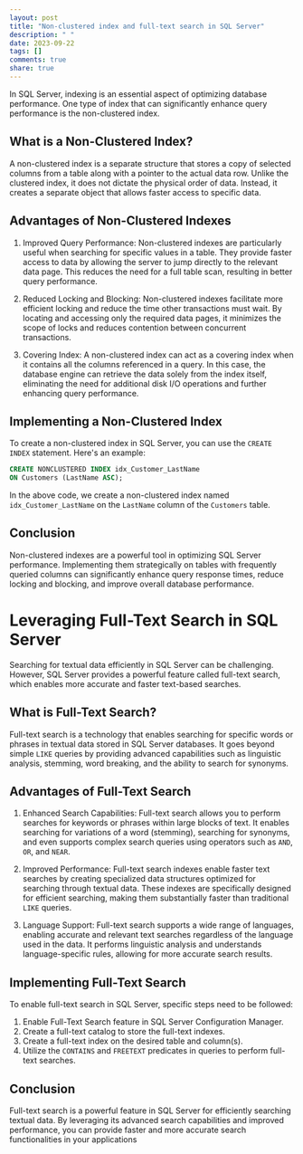 ```yaml
---
layout: post
title: "Non-clustered index and full-text search in SQL Server"
description: " "
date: 2023-09-22
tags: []
comments: true
share: true
---
```


In SQL Server, indexing is an essential aspect of optimizing database performance. One type of index that can significantly enhance query performance is the non-clustered index.

## What is a Non-Clustered Index?

A non-clustered index is a separate structure that stores a copy of selected columns from a table along with a pointer to the actual data row. Unlike the clustered index, it does not dictate the physical order of data. Instead, it creates a separate object that allows faster access to specific data.

## Advantages of Non-Clustered Indexes

1. Improved Query Performance: Non-clustered indexes are particularly useful when searching for specific values in a table. They provide faster access to data by allowing the server to jump directly to the relevant data page. This reduces the need for a full table scan, resulting in better query performance.

2. Reduced Locking and Blocking: Non-clustered indexes facilitate more efficient locking and reduce the time other transactions must wait. By locating and accessing only the required data pages, it minimizes the scope of locks and reduces contention between concurrent transactions.

3. Covering Index: A non-clustered index can act as a covering index when it contains all the columns referenced in a query. In this case, the database engine can retrieve the data solely from the index itself, eliminating the need for additional disk I/O operations and further enhancing query performance.

## Implementing a Non-Clustered Index

To create a non-clustered index in SQL Server, you can use the `CREATE INDEX` statement. Here's an example:

```sql
CREATE NONCLUSTERED INDEX idx_Customer_LastName 
ON Customers (LastName ASC);
```

In the above code, we create a non-clustered index named `idx_Customer_LastName` on the `LastName` column of the `Customers` table.

## Conclusion

Non-clustered indexes are a powerful tool in optimizing SQL Server performance. Implementing them strategically on tables with frequently queried columns can significantly enhance query response times, reduce locking and blocking, and improve overall database performance.

# Leveraging Full-Text Search in SQL Server

Searching for textual data efficiently in SQL Server can be challenging. However, SQL Server provides a powerful feature called full-text search, which enables more accurate and faster text-based searches.

## What is Full-Text Search?

Full-text search is a technology that enables searching for specific words or phrases in textual data stored in SQL Server databases. It goes beyond simple `LIKE` queries by providing advanced capabilities such as linguistic analysis, stemming, word breaking, and the ability to search for synonyms.

## Advantages of Full-Text Search

1. Enhanced Search Capabilities: Full-text search allows you to perform searches for keywords or phrases within large blocks of text. It enables searching for variations of a word (stemming), searching for synonyms, and even supports complex search queries using operators such as `AND`, `OR`, and `NEAR`.

2. Improved Performance: Full-text search indexes enable faster text searches by creating specialized data structures optimized for searching through textual data. These indexes are specifically designed for efficient searching, making them substantially faster than traditional `LIKE` queries.

3. Language Support: Full-text search supports a wide range of languages, enabling accurate and relevant text searches regardless of the language used in the data. It performs linguistic analysis and understands language-specific rules, allowing for more accurate search results.

## Implementing Full-Text Search

To enable full-text search in SQL Server, specific steps need to be followed:

1. Enable Full-Text Search feature in SQL Server Configuration Manager.
2. Create a full-text catalog to store the full-text indexes.
3. Create a full-text index on the desired table and column(s).
4. Utilize the `CONTAINS` and `FREETEXT` predicates in queries to perform full-text searches.

## Conclusion

Full-text search is a powerful feature in SQL Server for efficiently searching textual data. By leveraging its advanced search capabilities and improved performance, you can provide faster and more accurate search functionalities in your applications